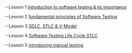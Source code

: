 --Lesson 1
 [introduction to software testing & its importance](https://www.guru99.com/software-testing-introduction-importance.html)

--Lesson 2
 [fundamental principles of Software Testing](https://www.guru99.com/software-testing-seven-principles.html)

--Lesson 3
 [SDLC, STLC & V-Model](https://www.guru99.com/v-model-software-testing.html)

--Lesson 4
[Software Testing Life Cycle STLC](https://www.guru99.com/software-testing-life-cycle.html)

--Lesson 5
 [introducing manual testing](https://www.guru99.com/manual-testing.html)
